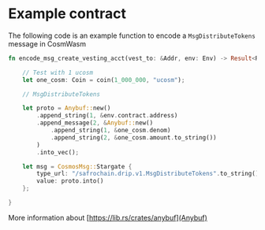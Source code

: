 <!--
order: 3
-->

# Example contract

The following code is an example function to encode a `MsgDistributeTokens` message in CosmWasm

```rust
fn encode_msg_create_vesting_acct(vest_to: &Addr, env: Env) -> Result<Response, ContractError> {

    // Test with 1 ucosm
    let one_cosm: Coin = coin(1_000_000, "ucosm");

    // MsgDistributeTokens

    let proto = Anybuf::new()
        .append_string(1, &env.contract.address)
        .append_message(2, &Anybuf::new()
            .append_string(1, &one_cosm.denom)
            .append_string(2, &one_cosm.amount.to_string())
        )
        .into_vec();

    let msg = CosmosMsg::Stargate { 
        type_url: "/safrochain.drip.v1.MsgDistributeTokens".to_string(), 
        value: proto.into() 
    };

}
```

More information about [https://lib.rs/crates/anybuf](Anybuf)